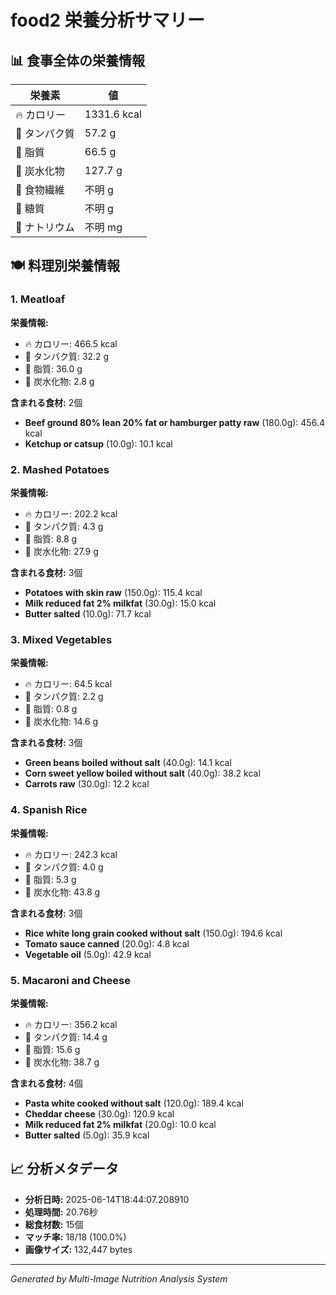 # food2 栄養分析サマリー

## 📊 食事全体の栄養情報

| 栄養素 | 値 |
|--------|-----|
| 🔥 カロリー | 1331.6 kcal |
| 🥩 タンパク質 | 57.2 g |
| 🧈 脂質 | 66.5 g |
| 🍞 炭水化物 | 127.7 g |
| 🌾 食物繊維 | 不明 g |
| 🍯 糖質 | 不明 g |
| 🧂 ナトリウム | 不明 mg |

## 🍽️ 料理別栄養情報

### 1. Meatloaf

**栄養情報:**
- 🔥 カロリー: 466.5 kcal
- 🥩 タンパク質: 32.2 g
- 🧈 脂質: 36.0 g
- 🍞 炭水化物: 2.8 g

**含まれる食材:** 2個

- **Beef ground 80% lean 20% fat or hamburger patty raw** (180.0g): 456.4 kcal
- **Ketchup or catsup** (10.0g): 10.1 kcal

### 2. Mashed Potatoes

**栄養情報:**
- 🔥 カロリー: 202.2 kcal
- 🥩 タンパク質: 4.3 g
- 🧈 脂質: 8.8 g
- 🍞 炭水化物: 27.9 g

**含まれる食材:** 3個

- **Potatoes with skin raw** (150.0g): 115.4 kcal
- **Milk reduced fat 2% milkfat** (30.0g): 15.0 kcal
- **Butter salted** (10.0g): 71.7 kcal

### 3. Mixed Vegetables

**栄養情報:**
- 🔥 カロリー: 64.5 kcal
- 🥩 タンパク質: 2.2 g
- 🧈 脂質: 0.8 g
- 🍞 炭水化物: 14.6 g

**含まれる食材:** 3個

- **Green beans boiled without salt** (40.0g): 14.1 kcal
- **Corn sweet yellow boiled without salt** (40.0g): 38.2 kcal
- **Carrots raw** (30.0g): 12.2 kcal

### 4. Spanish Rice

**栄養情報:**
- 🔥 カロリー: 242.3 kcal
- 🥩 タンパク質: 4.0 g
- 🧈 脂質: 5.3 g
- 🍞 炭水化物: 43.8 g

**含まれる食材:** 3個

- **Rice white long grain cooked without salt** (150.0g): 194.6 kcal
- **Tomato sauce canned** (20.0g): 4.8 kcal
- **Vegetable oil** (5.0g): 42.9 kcal

### 5. Macaroni and Cheese

**栄養情報:**
- 🔥 カロリー: 356.2 kcal
- 🥩 タンパク質: 14.4 g
- 🧈 脂質: 15.6 g
- 🍞 炭水化物: 38.7 g

**含まれる食材:** 4個

- **Pasta white cooked without salt** (120.0g): 189.4 kcal
- **Cheddar cheese** (30.0g): 120.9 kcal
- **Milk reduced fat 2% milkfat** (20.0g): 10.0 kcal
- **Butter salted** (5.0g): 35.9 kcal

## 📈 分析メタデータ

- **分析日時:** 2025-06-14T18:44:07.208910
- **処理時間:** 20.76秒
- **総食材数:** 15個
- **マッチ率:** 18/18 (100.0%)
- **画像サイズ:** 132,447 bytes

---
*Generated by Multi-Image Nutrition Analysis System*
